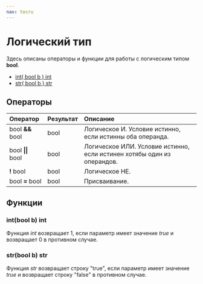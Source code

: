 ```yaml
---
nav: tocru
---
```


# Логический тип

Здесь описаны операторы и функции для работы с логическим типом **bool**.

* [int\( bool b \) int](bool.md#intbool-b-int)
* [str\( bool b \) str](bool.md#strbool-b-str)

## Операторы

| Оператор | Результат | Описание |
| :--- | :--- | :--- |
| bool **&&** bool | bool | Логическое И. Условие истинно, если истинны оба операнда. |
| bool **\|\|** bool | bool | Логическое ИЛИ. Условие истинно, если истинен хотябы один из операндов. |
| **!** bool | bool | Логическое НЕ. |
| bool **=** bool | bool | Присваивание. |

## Функции

### int\(bool b\) int

Функция _int_ возвращает 1, если параметр имеет значение _true_ и возвращает 0 в противном случае.

### str\(bool b\) str

Функция _str_ возвращает строку "true", если параметр имеет значение _true_ и возвращает строку "false" в противном случае.

